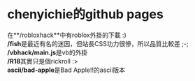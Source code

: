 # chenyichie的github pages
在**/robloxhack**中有roblox外掛的下載 :) <br>
**/fish**是最近有名的迷因，但站長CSS功力很慘，所以品質比較差 ;-; <br>
**/vbhack/main.js**是vb的外掛 <br>
**/R18**其實只是個rickroll :> <br>
**ascii/bad-apple**是Bad Apple!!的ascii版本

